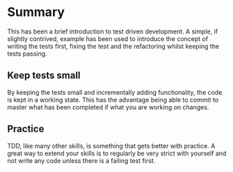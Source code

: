 Summary
=======

This has been a brief introduction to test driven development.  A simple, if slightly
contrived, example has been used to introduce the concept of writing the tests first,
fixing the test and the refactoring whilst keeping the tests passing.

Keep tests small
----------------

By keeping the tests small and incrementally adding functionality, the code is kept in
a working state.  This has the advantage being able to commit to master what has been
completed if what you are working on changes.

Practice
--------

TDD, like many other skills, is something that gets better with practice.  A great way
to extend your skills is to regularly be very strict with yourself and not write any
code unless there is a failing test first.